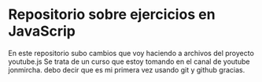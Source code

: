 <h1>Repositorio sobre ejercicios en JavaScrip</h1>

En este repositorio subo cambios que voy haciendo a archivos del proyecto youtube.js 
Se trata de un curso que estoy tomando en el canal de youtube jonmircha.
debo decir que es mi  primera vez usando git y github gracias.
